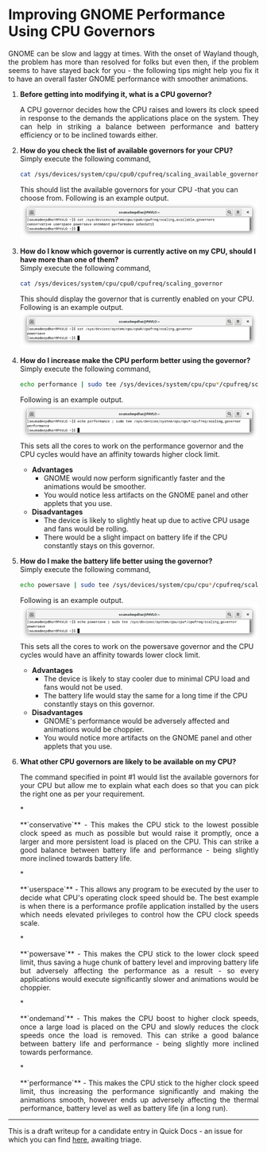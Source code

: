 # Improving GNOME Performance Using CPU Governors

<p align="justify">GNOME can be slow and laggy at times. With the onset of Wayland though, the problem has more than resolved for folks but even then, if the problem seems to have stayed back for you - the following tips might help you fix it to have an overall faster GNOME performance with smoother animations.</p>

1.  **Before getting into modifying it, what is a CPU governor?**  
    <p align="justify">A CPU governor decides how the CPU raises and lowers its clock speed in response to the demands the applications place on the system. They can help in striking a balance between performance and battery efficiency or to be inclined towards either.</p>

1.  **How do you check the list of available governors for your CPU?**  
    Simply execute the following command,  
    ``` bash
    cat /sys/devices/system/cpu/cpu0/cpufreq/scaling_available_governors
    ```
    This should list the available governors for your CPU -that you can choose from. 
    Following is an example output.  
    ![](pics/blog/cpunb/cpunbpc0.png)  

2.  **How do I know which governor is currently active on my CPU, should I have more than one of them?**  
    Simply execute the following command,
    ``` bash
    cat /sys/devices/system/cpu/cpu0/cpufreq/scaling_governor
    ```
    This should display the governor that is currently enabled on your CPU.  
    Following is an example output.  
    ![](pics/blog/cpunb/cpunbpc1.png) 

3.  **How do I increase make the CPU perform better using the governor?**  
    Simply execute the following command,  
    ``` bash
    echo performance | sudo tee /sys/devices/system/cpu/cpu*/cpufreq/scaling_governor
    ```
    Following is an example output.  
    ![](pics/blog/cpunb/cpunbpc2.png)  
    This sets all the cores to work on the performance governor and the CPU cycles would have an affinity towards higher clock limit.
    * **Advantages**
        - GNOME would now perform significantly faster and the animations would be smoother. 
        - You would notice less artifacts on the GNOME panel and other applets that you use.
    * **Disadvantages**
        - The device is likely to slightly heat up due to active CPU usage and fans would be rolling.
        - There would be a slight impact on battery life if the CPU constantly stays on this governor.

4.  **How do I make the battery life better using the governor?**  
    Simply execute the following command,  
    ``` bash
    echo powersave | sudo tee /sys/devices/system/cpu/cpu*/cpufreq/scaling_governor
    ```
    Following is an example output.  
    ![](pics/blog/cpunb/cpunbpc3.png)  
    This sets all the cores to work on the powersave governor and the CPU cycles would have an affinity towards lower clock limit.
    * **Advantages**
        - The device is likely to stay cooler due to minimal CPU load and fans would not be used.
        - The battery life would stay the same for a long time if the CPU constantly stays on this governor.
    * **Disadvantages**
        - GNOME's performance would be adversely affected and animations would be choppier.
        - You would notice more artifacts on the GNOME panel and other applets that you use.

5.  **What other CPU governors are likely to be available on my CPU?**  
    <p align="justify">The command specified in point #1 would list the available governors for your CPU but allow me to explain what each does so that you can pick the right one as per your requirement.</p>
    * <p align="justify">**`conservative`** - This makes the CPU stick to the lowest possible clock speed as much as possible but would raise it promptly, once a larger and more persistent load is placed on the CPU. This can strike a good balance between battery life and performance - being slightly more inclined towards battery life.</p>
    * <p align="justify">**`userspace`** - This allows any program to be executed by the user to decide what CPU's operating clock speed should be.  The best example is when there is a performance profile application installed by the users which needs elevated privileges to control how the CPU clock speeds scale.</p>
    * <p align="justify">**`powersave`** - This makes the CPU stick to the lower clock speed limit, thus saving a huge chunk of battery level and improving battery life but adversely affecting the performance as a result - so every applications would execute significantly slower and animations would be choppier.</p>
    * <p align="justify">**`ondemand`** - This makes the CPU boost to higher clock speeds, once a large load is placed on the CPU and slowly reduces the clock speeds once the load is removed. This can strike a good balance between battery life and performance - being slightly more inclined towards performance.</p>
    * <p align="justify">**`performance`** - This makes the CPU stick to the higher clock speed limit, thus increasing the performance significantly and making the animations smooth, however ends up adversely affecting the thermal performance, battery level as well as battery life (in a long run).</p>

---

This is a draft writeup for a candidate entry in Quick Docs - an issue for which you can find [here](https://pagure.io/fedora-docs/quick-docs/issue/292), awaiting triage.